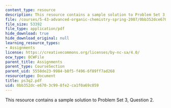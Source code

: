 ```yaml
---
content_type: resource
description: This resource contains a sample solution to Problem Set 3, Question 2.
file: /courses/5-43-advanced-organic-chemistry-spring-2007/0bb352dce6703c998fe2ca1f0a69c059_ps3q2.pdf
file_size: 53392
file_type: application/pdf
hide_download: true
hide_download_original: null
learning_resource_types:
- Assignments
license: https://creativecommons.org/licenses/by-nc-sa/4.0/
ocw_type: OCWFile
parent_title: Assignments
parent_type: CourseSection
parent_uid: 5558de23-9984-b8f5-f496-6f89ff7ad268
resourcetype: Document
title: ps3q2.pdf
uid: 0bb352dc-e670-3c99-8fe2-ca1f0a69c059
---
```

This resource contains a sample solution to Problem Set 3, Question 2.